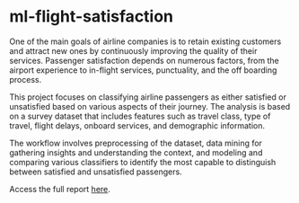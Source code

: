 # ml-flight-satisfaction

One of the main goals of airline companies is to retain existing customers and attract new ones by continuously improving the quality of their services. Passenger satisfaction depends on numerous factors, from the airport experience to in-flight services, punctuality, and the off boarding process.

This project focuses on classifying airline passengers as either satisfied or unsatisfied based on various aspects of their journey. The analysis is based on a survey dataset that includes features such as travel class, type of travel, flight delays, onboard services, and demographic information. 

The workflow involves preprocessing of the dataset, data mining for gathering insights and understanding the context, and modeling and comparing various classifiers to identify the most capable to distinguish between satisfied and unsatisfied passengers. 

Access the full report [here](https://github.com/AndreeaGherghescu/ml-flight-satisfaction/blob/main/report.pdf).
